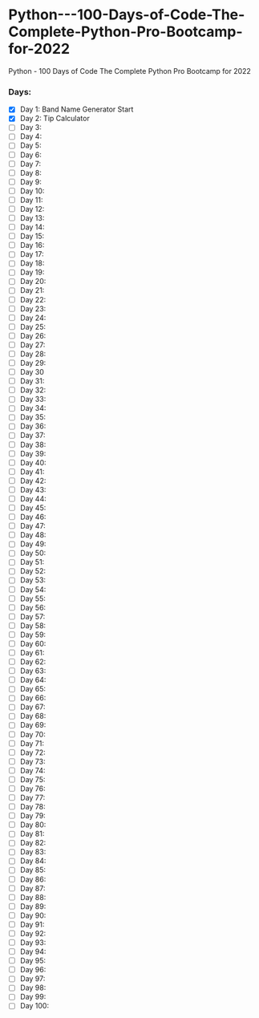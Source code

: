 # Python---100-Days-of-Code-The-Complete-Python-Pro-Bootcamp-for-2022
Python - 100 Days of Code The Complete Python Pro Bootcamp for 2022

### Days: ###
- [x] Day 1: Band Name Generator Start
- [x] Day 2: Tip Calculator
- [ ] Day 3:
- [ ] Day 4:
- [ ] Day 5:
- [ ] Day 6:
- [ ] Day 7:
- [ ] Day 8:
- [ ] Day 9:
- [ ] Day 10:
- [ ] Day 11: 
- [ ] Day 12: 
- [ ] Day 13:
- [ ] Day 14:
- [ ] Day 15:
- [ ] Day 16:
- [ ] Day 17:
- [ ] Day 18:
- [ ] Day 19:
- [ ] Day 20:
- [ ] Day 21: 
- [ ] Day 22: 
- [ ] Day 23:
- [ ] Day 24:
- [ ] Day 25:
- [ ] Day 26:
- [ ] Day 27:
- [ ] Day 28:
- [ ] Day 29:
- [ ] Day 30
- [ ] Day 31: 
- [ ] Day 32: 
- [ ] Day 33:
- [ ] Day 34:
- [ ] Day 35:
- [ ] Day 36:
- [ ] Day 37:
- [ ] Day 38:
- [ ] Day 39:
- [ ] Day 40:
- [ ] Day 41: 
- [ ] Day 42: 
- [ ] Day 43:
- [ ] Day 44:
- [ ] Day 45:
- [ ] Day 46:
- [ ] Day 47:
- [ ] Day 48:
- [ ] Day 49:
- [ ] Day 50:
- [ ] Day 51: 
- [ ] Day 52: 
- [ ] Day 53:
- [ ] Day 54:
- [ ] Day 55:
- [ ] Day 56:
- [ ] Day 57:
- [ ] Day 58:
- [ ] Day 59:
- [ ] Day 60:
- [ ] Day 61: 
- [ ] Day 62: 
- [ ] Day 63:
- [ ] Day 64:
- [ ] Day 65:
- [ ] Day 66:
- [ ] Day 67:
- [ ] Day 68:
- [ ] Day 69:
- [ ] Day 70:
- [ ] Day 71: 
- [ ] Day 72: 
- [ ] Day 73:
- [ ] Day 74:
- [ ] Day 75:
- [ ] Day 76:
- [ ] Day 77:
- [ ] Day 78:
- [ ] Day 79:
- [ ] Day 80:
- [ ] Day 81: 
- [ ] Day 82: 
- [ ] Day 83:
- [ ] Day 84:
- [ ] Day 85:
- [ ] Day 86:
- [ ] Day 87:
- [ ] Day 88:
- [ ] Day 89:
- [ ] Day 90:
- [ ] Day 91: 
- [ ] Day 92: 
- [ ] Day 93:
- [ ] Day 94:
- [ ] Day 95:
- [ ] Day 96:
- [ ] Day 97:
- [ ] Day 98:
- [ ] Day 99:
- [ ] Day 100: